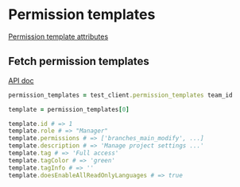 # Permission templates

[Permission template attributes](https://developers.lokalise.com/reference/permission-template-object)

## Fetch permission templates

[API doc](https://developers.lokalise.com/reference/list-all-permission-templates)

```ruby
permission_templates = test_client.permission_templates team_id

template = permission_templates[0]

template.id # => 1
template.role # => "Manager"
template.permissions # => ['branches_main_modify', ...]
template.description # => 'Manage project settings ...'
template.tag # => 'Full access'
template.tagColor # => 'green'
template.tagInfo # => ''
template.doesEnableAllReadOnlyLanguages # => true
```